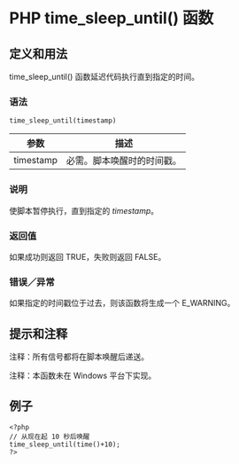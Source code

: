 # PHP time_sleep_until() 函数



## 定义和用法

time_sleep_until() 函数延迟代码执行直到指定的时间。

### 语法

```
time_sleep_until(timestamp)
```

| 参数 | 描述 |
| --- | --- |
| timestamp | 必需。脚本唤醒时的时间戳。 |

### 说明

使脚本暂停执行，直到指定的 _timestamp_。

### 返回值

如果成功则返回 TRUE，失败则返回 FALSE。

### 错误／异常

如果指定的时间戳位于过去，则该函数将生成一个 E_WARNING。

## 提示和注释

注释：所有信号都将在脚本唤醒后递送。

注释：本函数未在 Windows 平台下实现。

## 例子

```
<?php
// 从现在起 10 秒后唤醒
time_sleep_until(time()+10);
?>
```



